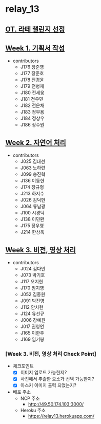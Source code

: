 # relay_13

## [OT. 라떼 챌린지 선정](md/0727_latteishorse.md)

## [Week 1. 기획서 작성](md/0731_manrian.md)
- contributors
  - J176 장준영
  - J177 장준호
  - J178 전경윤
  - J179 전병재
  - J180 전세웅
  - J181 전우민
  - J182 전은채
  - J183 정부용
  - J184 정상우
  - J186 정수원

## [Week 2. 자연어 처리](md/0809_week2.md)
- contributors
  - J025 김대선
  - J063 노하련
  - J099 송진혁
  - J136 이동현
  - J174 장규형
  - J213 하지수
  - J026 김덕현
  - J064 류남광
  - J100 시경덕
  - J138 이민환
  - J175 장우영
  - J214 한상욱

## [Week 3. 비전, 영상 처리](md/0814_week3.md)
- contributors
  - J024 김다인
  - J073 박기호
  - J117 오지현
  - J170 임지영
  - J052 김종원
  - J091 박진영
  - J112 안치현
  - J124 유선규
  - J006 강예원
  - J017 권영언
  - J165 이한주
  - J169 임기봉

### [Week 3. 비전, 영상 처리 Check Point]
- 체크포인트
  - [x] 이미지 업로드 가능한지?
  - [x] 사진에서 추출한  요소가 선택 가능한지?
  - [x] 아스키 이미지 출력 되었는지?

- 배포 주소
  - NCP 주소
    - http://49.50.174.103:3000/
  - Heroku 주소
    - https://relay13.herokuapp.com/
